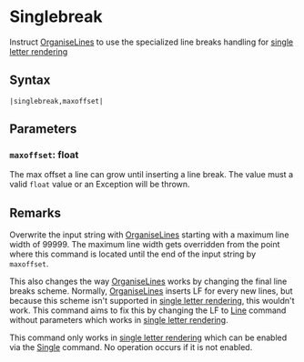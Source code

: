# Singlebreak

Instruct [OrganiseLines](../../Related%20Systems/Automatic%20Line%20Breaks/OrganiseLines.md) to use the specialized line breaks handling for [single letter rendering](../../Life%20Cycle/letter%20rendering/single%20letter%20rendering.md)

## Syntax

````
|singlebreak,maxoffset|
````

## Parameters

### `maxoffset`: float

The max offset a line can grow until inserting a line break. The value must a valid `float` value or an Exception will be thrown.

## Remarks

Overwrite the input string with [OrganiseLines](../../Related%20Systems/Automatic%20Line%20Breaks/OrganiseLines.md) starting with a maximum line width of 99999. The maximum line width gets overridden from the point where this command is located until the end of the input string by `maxoffset`. 

This also changes the way [OrganiseLines](../../Related%20Systems/Automatic%20Line%20Breaks/OrganiseLines.md) works by changing the final line breaks scheme. Normally, [OrganiseLines](../../Related%20Systems/Automatic%20Line%20Breaks/OrganiseLines.md) inserts LF for every new lines, but because this scheme isn't supported in [single letter rendering](../../Life%20Cycle/letter%20rendering/single%20letter%20rendering.md), this wouldn't work. This command aims to fix this by changing the LF to [Line](Line.md) command without parameters which works in [single letter rendering](../../Life%20Cycle/letter%20rendering/single%20letter%20rendering.md).

This command only works in [single letter rendering](../../Life%20Cycle/letter%20rendering/single%20letter%20rendering.md) which can be enabled via the [Single](Single.md) command. No operation occurs if it is not enabled.

